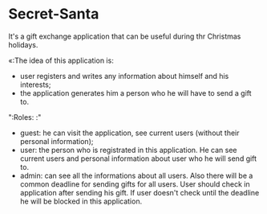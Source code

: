 # Secret-Santa
It's a gift exchange application that can be useful during thr Christmas holidays.

«‎:The idea of this application is:
* user registers and writes any information about himself and his interests;
* the application generates him a person who he will have to send a gift to.

":Roles: :"
- guest: he can visit the application, see current users (without their personal information);
- user: the person who is registrated in this application. He can see current users and personal information about user who he will send gift to.
- admin: can see all the informations about all users.
Also there will be a common deadline for sending gifts for all users. User should check in application after sending his gift. If user doesn't check until the deadline he will be blocked in this application.
